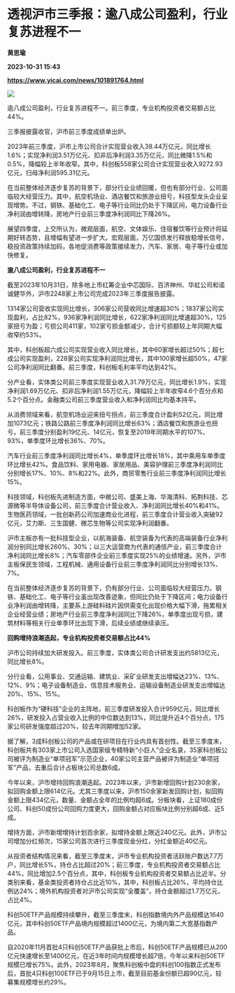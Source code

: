 # 透视沪市三季报：逾八成公司盈利，行业复苏进程不一
**黄思瑜**

**2023-10-31 15:43**

**https://www.yicai.com/news/101891764.html**

![](https://imgcdn.yicai.com/uppics/slides/2023/10/62bb36437180e0b98975c039384df8d3.jpg)

逾八成公司盈利，行业复苏进程不一。前三季度，专业机构投资者交易额占比44%。

三季报披露收官，沪市前三季度成绩单出炉。

2023年前三季度，沪市上市公司合计实现营业收入38.44万亿元，同比增长1.6%；实现净利润3.51万亿元、扣非后净利润3.35万亿元，同比微降1.5%和0.5%，降幅较上半年收窄。其中，科创板558家公司合计实现营业收入9272.93亿元，归母净利润595.31亿元。

在当前整体经济逐步复苏的背景下，部分行业业绩回暖，但也有部分行业、公司面临较大经营压力。其中，航空机场业、酒店餐饮和旅游业扭亏，科技型龙头企业呈现增势。不过，钢铁、基础化工、电子等行业同比仍处于下降区间，电力设备行业净利润由增转降，房地产行业前三季度净利润同比下降26%。

展望四季度，上交所认为，微观层面，航空、文体娱乐、住宿餐饮等行业预计将延期好转态势，且增幅有望进一步扩大。宏观层面，万亿国债发行释放稳增长信号，稳投资政策持续加码，各地促消费等政策接续发力，汽车、家居、电子等行业或加快修复。

**逾八成公司盈利，行业复苏进程不一**

截至2023年10月31日，除多地上市红筹企业中芯国际、百济神州、华虹公司和诺诚健华外，沪市2248家上市公司完成2023年三季度报告披露。

1314家公司营收实现同比增长，306家公司营收同比增速超30%；1837家公司实现盈利，占比82%，936家净利润同比增长，622家净利润同比增速超30%，125家扭亏为盈；亏损公司411家，102家亏损金额减少，合计亏损额较上年同期大幅收窄约53%。

其中，科创板超六成公司实现营业收入同比增长，其中60家增长超过50%；超七成公司实现盈利，228家公司实现净利润同比增长，其中100家增长超50%，47家公司净利润同比翻番。前三季度，科创板毛利率平均达到42%。

分产业看，实体类公司前三季度实现营业收入31.79万亿元，同比增长1.9%，实现净利润1.69万亿元、扣非后净利润1.55万亿元，降幅较上半年收窄4.6个百分点和5.2个百分点。金融类公司前三季度营业收入和净利润同比均基本持平。

从消费领域来看，航空机场业迎来扭亏拐点，前三季度合计盈利52亿元，同比增加1073亿元；铁路公路前三季度净利润同比增长63%；酒店餐饮和旅游业也扭亏，前三季度分别盈利19亿元、14亿元，恢复至2019年同期水平的107%、93%，单季度环比增长36%、70%。

汽车行业前三季度净利润同比增长4%，单季度环比增长18%，其中乘用车单季度环比增长42%。食品饮料、家用电器、家居用品、美容护理前三季度净利润同比分别增长17%、10%、8%和22%。此外，商贸零售行业前三季度净利润同比增长15%。

科技领域，科创板先进制造方面，中微公司、盛美上海、华海清科、拓荆科技、芯源微等半导体设备公司，前三季度合计营业收入、净利润同比增长40%和41%。生物医药领域，一批创新药公司加速商业化进程，前三季度合计营业收入突破92亿元，艾力斯、三生国健、微芯生物等公司实现净利润翻番。

沪市主板亦有一批科技型企业，以航海装备、航空装备为代表的高端装备行业净利润分别同比增长260%、30%；以三大运营商为代表的通信产业，前三季度合计净利润同比增长8%；汽车零部件企业前三季度实现25%的业绩增速。另外，沪市主板保民生领域，工程机械、通用设备行业前三季度净利润同比分别增长13%、7%。

在当前整体经济逐步复苏的背景下，仍有部分行业、公司面临较大经营压力。钢铁、基础化工、电子等行业虽出现改善迹象，但同比仍处于下降区间；电力设备行业净利润由增转降，主要系上游硅料硅片因供需变化出现价格大幅下滑，拖累相关企业经营业绩；房地产行业前三季度净利润同比下降26%，单季度出现亏损，建筑材料等相关行业单季环比出现下滑，后续业绩或继续承压。

**回购增持浪潮迭起，专业机构投资者交易额占比44%**

沪市公司持续加大研发投入。前三季度，实体类公司合计研发支出约5813亿元，同比增长8%。

分行业看，公用事业、交通运输、建筑业、采矿业研发支出增幅达23%、13%、12%、9%；电子设备制造业、信息技术服务业、运输设备制造业研发支出增幅达20%、15%、15%。

科创板作为“硬科技”企业的主阵地，前三季度研发投入合计959亿元，同比增长26%，研发投入占营业收入比例的中位数达到13%，同比提升近4个百分点，175家公司研发强度超过20%，较去年同期增加52家。

据了解，3成科创板公司的产品或在研项目在行业内具有首创性。截至三季度末，科创板共有303家上市公司入选国家级专精特新“小巨人”企业名录，35家科创板公司被评为制造业“单项冠军”示范企业，40家公司主营产品被评为制造业“单项冠军”产品，去重后合计占板块公司总数6成。

今年以来，沪市增持回购浪潮迭起。2023年以来，沪市新增回购计划230余家，拟回购金额上限614亿元。尤其三季度以来，沪市150余家新发回购计划，拟回购金额上限434亿元，数量、金额占全年的比例均超6成。分板块看，上证180成份公司、科创50成份公司回购力度更大，回购金额占对应板块比例分别超6成、近5成。

增持方面，沪市新增增持计划百余家，拟增持金额上限近240亿元。此外，沪市公司增加分红频次，15家公司首次进行三季度现金分红，分红金额近40亿元。

从投资者结构情况来看，截至三季度末，沪市专业机构投资者活跃账户数达7.7万户，同比增长5%，持仓占比超过20%；前三季度，专业机构投资者交易额占比44%，同比增加2.5个百分点，其中，科创板专业机构投资者交易额占比近半。分类别来看，基金类投资者持仓占比近10%，其中，科创板占比26%，平均持仓比例达24%；境外机构投资者对沪市公司实现“全覆盖”，持仓金额超过1.7万亿元，占比4%。

科创50ETF产品规模持续攀升，截至三季度末，科创指数境内外产品规模达1640亿元，其中科创50ETF产品境内规模超过1400亿元，为境内第二大宽基指数产品。

自2020年11月首批4只科创50ETF产品获批上市后，科创50ETF产品规模已从200亿元快速增长至1400亿元，在近3年时间内规模增长超7倍，今年以来科创50ETF规模已增长75%。此外，2023年8月，聚焦科创板中盘的科创100指数正式发布后，首批4只科创100ETF已于9月15日上市，截至目前基金份额已超90亿元，较募集规模增长约29%。